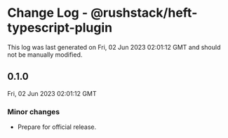 # Change Log - @rushstack/heft-typescript-plugin

This log was last generated on Fri, 02 Jun 2023 02:01:12 GMT and should not be manually modified.

## 0.1.0
Fri, 02 Jun 2023 02:01:12 GMT

### Minor changes

- Prepare for official release.


